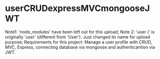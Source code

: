# userCRUDexpressMVCmongooseJWT
Note1: 'node_modules' have been left out for this upload;
Note 2: 'user (' is originally 'user' (different from 'User'). Just changed its name for upload purpose;
Requirements for this project: Manage a user profile with CRUD, MVC, Express, connecting database via mongoose and authenticantion via JWT.

